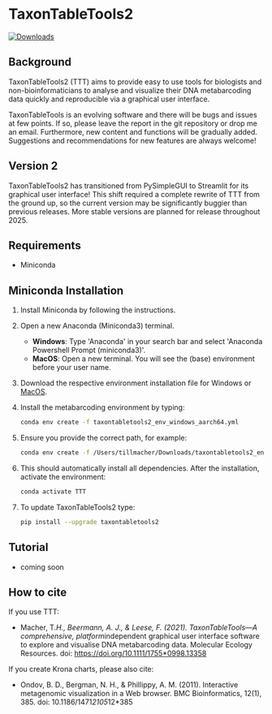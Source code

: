 # TaxonTableTools2

[![Downloads](https://pepy.tech/badge/taxontabletools2)](https://pepy.tech/project/taxontabletools2)

## Background

TaxonTableTools2 (TTT) aims to provide easy to use tools for biologists and non-bioinformaticians to analyse and visualize their DNA metabarcoding data quickly and reproducible via a graphical user interface.

TaxonTableTools is an evolving software and there will be bugs and issues at few points. If so, please leave the report in the git repository or drop me an email. Furthermore, new content and functions will be gradually added. Suggestions and recommendations for new features are always welcome!

## Version 2

TaxonTableTools2 has transitioned from PySimpleGUI to Streamlit for its graphical user interface! This shift required a complete rewrite of TTT from the ground up, so the current version may be significantly buggier than previous releases. More stable versions are planned for release throughout 2025.

## Requirements

* Miniconda

## Miniconda Installation

1. Install Miniconda by following the instructions.

2. Open a new Anaconda (Miniconda3) terminal.
   - **Windows**: Type 'Anaconda' in your search bar and select 'Anaconda Powershell Prompt (miniconda3)'.
   - **MacOS**: Open a new terminal. You will see the (base) environment before your user name.

3. Download the respective environment installation file for Windows or [MacOS](https://github.com/TillMacher/TaxonTableTools2/blob/main/environments/taxontabletools_env_macos_aarch64.yml).

4. Install the metabarcoding environment by typing:
   ```sh
   conda env create -f taxontabletools2_env_windows_aarch64.yml
   
5. Ensure you provide the correct path, for example:
   ```sh
   conda env create -f /Users/tillmacher/Downloads/taxontabletools2_env_windows_aarch64.yml
   
6. This should automatically install all dependencies. After the installation, activate the environment:
   ```sh
   conda activate TTT

7. To update TaxonTableTools2 type:
      ```sh
   pip install --upgrade taxontabletools2

## Tutorial

* coming soon

## How to cite

If you use TTT:
* Macher, T.*H., Beermann, A. J., & Leese, F. (2021). TaxonTableTools—A comprehensive, platform*independent graphical user interface software to explore and visualise DNA metabarcoding data. Molecular Ecology Resources. doi: https://doi.org/10.1111/1755*0998.13358

If you create Krona charts, please also cite:
* Ondov, B. D., Bergman, N. H., & Phillippy, A. M. (2011). Interactive metagenomic visualization in a Web browser. BMC Bioinformatics, 12(1), 385. doi: 10.1186/1471*2105*12*385
